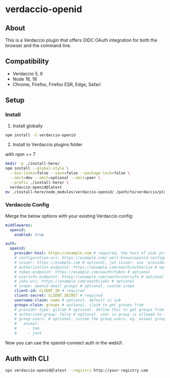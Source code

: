 # verdaccio-openid

## About

This is a Verdaccio plugin that offers OIDC OAuth integration for both the browser and the command line.

## Compatibility

- Verdaccio 5, 6
- Node 16, 18
- Chrome, Firefox, Firefox ESR, Edge, Safari

## Setup

### Install

1. Install globally

  ```sh
  npm install -S verdaccio-openid
  ```

2. Install to Verdaccio plugins folder

  with npm >= 7

  ```bash
  mkdir -p ./install-here/
  npm install --global-style \
    --bin-links=false --save=false --package-lock=false \
    --omit=dev --omit=optional --omit=peer \
    --prefix ./install-here/ \
    verdaccio-openid@latest
  mv ./install-here/node_modules/verdaccio-openid/ /path/to/verdaccio/plugins/
  ```

### Verdaccio Config

Merge the below options with your existing Verdaccio config:

```yml
middlewares:
  openid:
    enabled: true

auth:
  openid:
    provider-host: https://example.com # required, the host of oidc provider
    # configuration-uri: https://example.com/.well-known/openid-configuration # optional
    # issuer: https://example.com # optional, jwt issuer, use 'provider-host' when empty
    # authorization-endpoint: https://example.com/oauth/authorize # optional
    # token-endpoint: https://example.com/oauth/token # optional
    # userinfo-endpoint: https://example.com/oauth/userinfo # optional
    # jwks-uri: https://example.com/oauth/jwks # optional
    # scope: openid email groups # optional. custom scope
    client-id: CLIENT_ID # required
    client-secret: CLIENT_SECRET # required
    username-claim: name # optional. default is sub
    groups-claim: groups # optional. claim to get groups from
    # provider-type: gitlab # optional. define this to get groups from gitlab api
    # authorized-group: false # optional. user in group is allowed to login, or false to disable
    # group-users: # optional. custom the group users. eg. animal group has user tom and jack. if set, 'groups-claim' and 'provider-type' take no effect
    #   animal:
    #     - tom
    #     - jack
```

Now you can use the openid-connect auth in the webUI.

## Auth with CLI

```sh
npx verdaccio-openid@latest --registry http://your-registry.com
```

